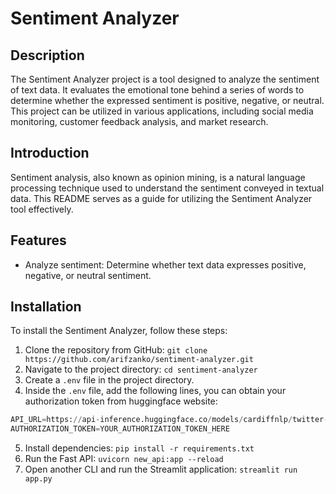 # Sentiment Analyzer

## Description
The Sentiment Analyzer project is a tool designed to analyze the sentiment of text data. It evaluates the emotional tone behind a series of words to determine whether the expressed sentiment is positive, negative, or neutral. This project can be utilized in various applications, including social media monitoring, customer feedback analysis, and market research.

## Introduction
Sentiment analysis, also known as opinion mining, is a natural language processing technique used to understand the sentiment conveyed in textual data. This README serves as a guide for utilizing the Sentiment Analyzer tool effectively.

## Features
- Analyze sentiment: Determine whether text data expresses positive, negative, or neutral sentiment.

## Installation
To install the Sentiment Analyzer, follow these steps:
1. Clone the repository from GitHub: `git clone https://github.com/arifzanko/sentiment-analyzer.git`
2. Navigate to the project directory: `cd sentiment-analyzer`
3. Create a `.env` file in the project directory.
4. Inside the `.env` file, add the following lines, you can obtain your authorization token from huggingface website:
```python
API_URL=https://api-inference.huggingface.co/models/cardiffnlp/twitter-roberta-base-sentiment-latest
AUTHORIZATION_TOKEN=YOUR_AUTHORIZATION_TOKEN_HERE
```
5. Install dependencies: `pip install -r requirements.txt`
6. Run the Fast API: `uvicorn new_api:app --reload`
7. Open another CLI and run the Streamlit application: `streamlit run app.py`
